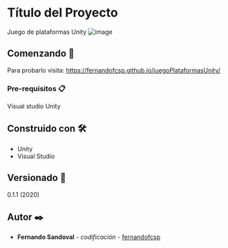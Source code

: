 # Título del Proyecto
Juego de plataformas Unity
![image](https://github.com/Fernandofcsp/juegoPlataformasUnity/assets/73980852/baf7f2c2-566e-46c8-ac94-be87dfaf6ccf)


## Comenzando 🚀
Para probarlo visita:
https://fernandofcsp.github.io/juegoPlataformasUnity/

### Pre-requisitos 📋
Visual studio 
Unity

## Construido con 🛠️
* Unity
* Visual Studio

## Versionado 📌
0.1.1 (2020)

## Autor ✒️
* **Fernando Sandoval** - *codificación* - [fernandofcsp](https://github.com/fernandofcsp)
